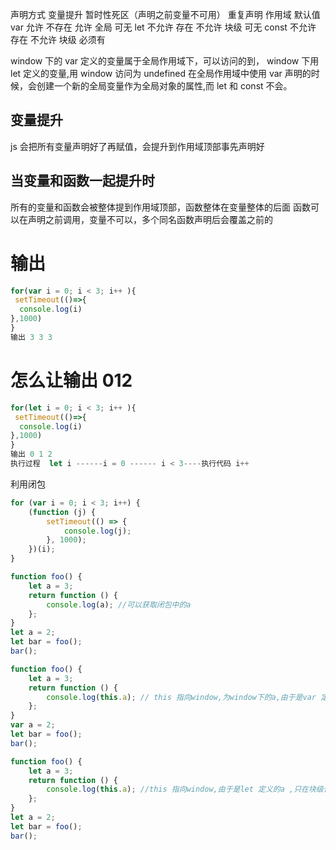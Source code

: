 声明方式 变量提升 暂时性死区（声明之前变量不可用） 重复声明 作用域 默认值
var 允许 不存在 允许 全局 可无
let 不允许 存在 不允许 块级 可无
const 不允许 存在 不允许 块级 必须有

window 下的 var 定义的变量属于全局作用域下，可以访问的到， window 下用 let 定义的变量,用 window 访问为 undefined
在全局作用域中使用 var 声明的时候，会创建一个新的全局变量作为全局对象的属性,而 let 和 const 不会。

## 变量提升

js 会把所有变量声明好了再赋值，会提升到作用域顶部事先声明好

<!--
console.log(a)  ------undefined
var a =1

var 可变量提升
  ||
var a;
console.log(a)
a =1


console.log(b) ----报错 b is not defined
let b =2

-->

## 当变量和函数一起提升时

所有的变量和函数会被整体提到作用域顶部，函数整体在变量整体的后面
函数可以在声明之前调用，变量不可以，多个同名函数声明后会覆盖之前的

<!--
    function foo() {
    if (!foo) {
        var foo = 5;
    }
    console.log(foo);
    }
    console.log(foo); --- function
-->

# 输出

```js
for(var i = 0; i < 3; i++ ){
 setTimeout(()=>{
  console.log(i)
},1000)
}
输出 3 3 3
```

# 怎么让输出 012

```js
for(let i = 0; i < 3; i++ ){
 setTimeout(()=>{
  console.log(i)
},1000)
}
输出 0 1 2
执行过程  let i ------i = 0 ------ i < 3----执行代码 i++
```

利用闭包

```js
for (var i = 0; i < 3; i++) {
	(function (j) {
		setTimeout(() => {
			console.log(j);
		}, 1000);
	})(i);
}
```

```js
function foo() {
	let a = 3;
	return function () {
		console.log(a); //可以获取闭包中的a
	};
}
let a = 2;
let bar = foo();
bar();
```

```js
function foo() {
	let a = 3;
	return function () {
		console.log(this.a); // this 指向window,为window下的a,由于是var 定义的变量，a =2
	};
}
var a = 2;
let bar = foo();
bar();

function foo() {
	let a = 3;
	return function () {
		console.log(this.a); //this 指向window,由于是let 定义的a ,只在块级作用域内有效，所以为undefined
	};
}
let a = 2;
let bar = foo();
bar();
```
